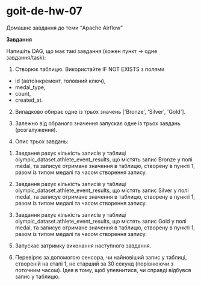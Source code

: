 # goit-de-hw-07
Домашнє завдання до теми “Apache Airflow”

**Завдання**

Напишіть DAG, що має такі завдання (кожен пункт → одне завдання/task):

1. Створює таблицю. Використайте IF NOT EXISTS з полями
  
  - id (автоінкремент, головний ключ), 
  - medal_type, 
  - count, 
  - created_at.

2. Випадково обирає одне із трьох значень ['Bronze', 'Silver', 'Gold'].

3. Залежно від обраного значення запускає одне із трьох завдань (розгалуження).

4. Опис трьох завдань:

1) Завдання рахує кількість записів у таблиці olympic_dataset.athlete_event_results, що містять запис Bronze у полі medal, та записує отримане значення в таблицю, створену в пункті 1, разом із типом медалі та часом створення запису.

2) Завдання рахує кількість записів у таблиці olympic_dataset.athlete_event_results, що містять запис Silver у полі medal, та записує отримане значення в таблицю, створену в пункті 1, разом із типом медалі та часом створення запису.

3) Завдання рахує кількість записів у таблиці olympic_dataset.athlete_event_results, що містять запис Gold у полі medal, та записує отримане значення в таблицю, створену в пункті 1, разом із типом медалі та часом створення запису.

5. Запускає затримку виконання наступного завдання.

6. Перевіряє за допомогою сенсора, чи найновіший запис у таблиці, створеній на етапі 1, не старший за 30 секунд (порівнюючи з поточним часом). Ідея в тому, щоб упевнитися, чи справді відбувся запис у таблицю.
